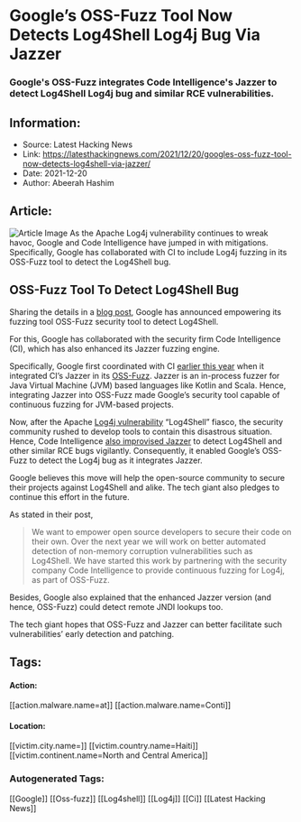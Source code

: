 # Google’s OSS-Fuzz Tool Now Detects Log4Shell Log4j Bug Via Jazzer
### Google's OSS-Fuzz integrates Code Intelligence's Jazzer to detect Log4Shell Log4j bug and similar RCE vulnerabilities.

## Information:
+ Source: Latest Hacking News
+ Link: https://latesthackingnews.com/2021/12/20/googles-oss-fuzz-tool-now-detects-log4shell-via-jazzer/
+ Date: 2021-12-20
+ Author: Abeerah Hashim


## Article:
![Article Image](https://latesthackingnews.com/wp-content/uploads/2021/11/bug.jpg)
 As the Apache Log4j vulnerability continues to wreak havoc, Google and Code Intelligence have jumped in with mitigations. Specifically, Google has collaborated with CI to include Log4j fuzzing in its OSS-Fuzz tool to detect the Log4Shell bug.

 OSS-Fuzz Tool To Detect Log4Shell Bug
-------------------------------------

 Sharing the details in a [blog post](https://security.googleblog.com/2021/12/improving-oss-fuzz-and-jazzer-to-catch.html), Google has announced empowering its fuzzing tool OSS-Fuzz security tool to detect Log4Shell.

 For this, Google has collaborated with the security firm Code Intelligence (CI), which has also enhanced its Jazzer fuzzing engine.

 Specifically, Google first coordinated with CI [earlier this year](https://security.googleblog.com/2021/03/fuzzing-java-in-oss-fuzz.html) when it integrated CI’s Jazzer in its [OSS-Fuzz](https://latesthackingnews.com/2016/12/02/oss-fuzz-open-source-fuzzing-service-google/). Jazzer is an in-process fuzzer for Java Virtual Machine (JVM) based languages like Kotlin and Scala. Hence, integrating Jazzer into OSS-Fuzz made Google’s security tool capable of continuous fuzzing for JVM-based projects.

 Now, after the Apache [Log4j vulnerability](https://latesthackingnews.com/?s=log4j) “Log4Shell” fiasco, the security community rushed to develop tools to contain this disastrous situation. Hence, Code Intelligence [also improvised Jazzer](https://www.code-intelligence.com/blog/java-fuzzing-log4j-rce) to detect Log4Shell and other similar RCE bugs vigilantly. Consequently, it enabled Google’s OSS-Fuzz to detect the Log4j bug as it integrates Jazzer.

 Google believes this move will help the open-source community to secure their projects against Log4Shell and alike. The tech giant also pledges to continue this effort in the future.

 As stated in their post,

 
> We want to empower open source developers to secure their code on their own. Over the next year we will work on better automated detection of non-memory corruption vulnerabilities such as Log4Shell. We have started this work by partnering with the security company Code Intelligence to provide continuous fuzzing for Log4j, as part of OSS-Fuzz.
> 
> 

 Besides, Google also explained that the enhanced Jazzer version (and hence, OSS-Fuzz) could detect remote JNDI lookups too.

 The tech giant hopes that OSS-Fuzz and Jazzer can better facilitate such vulnerabilities’ early detection and patching.

   


## Tags:

#### Action:
[[action.malware.name=at]] [[action.malware.name=Conti]]

#### Location:
[[victim.city.name=]] [[victim.country.name=Haiti]] [[victim.continent.name=North and Central America]]

### Autogenerated Tags:
[[Google]] [[Oss-fuzz]] [[Log4shell]] [[Log4j]] [[Ci]] [[Latest Hacking News]]

